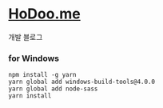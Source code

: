 # [HoDoo.me](https://hodoo.me)

개발 블로그

### for Windows

```shell
npm install -g yarn
yarn global add windows-build-tools@4.0.0
yarn global add node-sass
yarn install
```